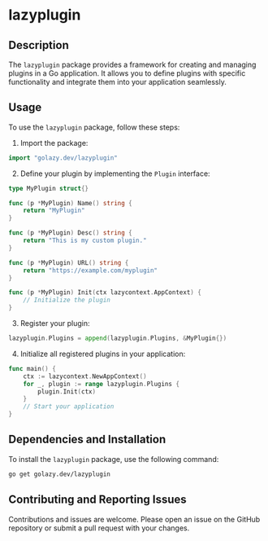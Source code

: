 # lazyplugin

## Description

The `lazyplugin` package provides a framework for creating and managing plugins in a Go application. It allows you to define plugins with specific functionality and integrate them into your application seamlessly.

## Usage

To use the `lazyplugin` package, follow these steps:

1. Import the package:

```go
import "golazy.dev/lazyplugin"
```

2. Define your plugin by implementing the `Plugin` interface:

```go
type MyPlugin struct{}

func (p *MyPlugin) Name() string {
    return "MyPlugin"
}

func (p *MyPlugin) Desc() string {
    return "This is my custom plugin."
}

func (p *MyPlugin) URL() string {
    return "https://example.com/myplugin"
}

func (p *MyPlugin) Init(ctx lazycontext.AppContext) {
    // Initialize the plugin
}
```

3. Register your plugin:

```go
lazyplugin.Plugins = append(lazyplugin.Plugins, &MyPlugin{})
```

4. Initialize all registered plugins in your application:

```go
func main() {
    ctx := lazycontext.NewAppContext()
    for _, plugin := range lazyplugin.Plugins {
        plugin.Init(ctx)
    }
    // Start your application
}
```

## Dependencies and Installation

To install the `lazyplugin` package, use the following command:

```sh
go get golazy.dev/lazyplugin
```

## Contributing and Reporting Issues

Contributions and issues are welcome. Please open an issue on the GitHub repository or submit a pull request with your changes.
